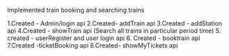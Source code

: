 Implemented train booking and searching trains

1.Created - Admin/login api
2.Created- addTrain api
3.Created - addStation api
4.Created - showTrain api (Search all trains in particular period time)
5. created -  userRegister and user login api
6. Created -  booktrain api 
7.Created -ticketBooking api 
8.Created- showMyTickets api

